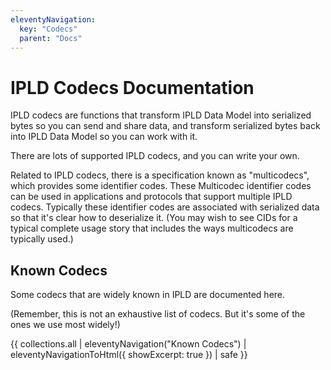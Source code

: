 ```yaml
---
eleventyNavigation:
  key: "Codecs"
  parent: "Docs"
---
```


IPLD Codecs Documentation
=========================

IPLD codecs are functions that transform IPLD Data Model into serialized bytes so you can send and share data,
and transform serialized bytes back into IPLD Data Model so you can work with it.

There are lots of supported IPLD codecs, and you can write your own.

Related to IPLD codecs, there is a specification known as "multicodecs", which provides some identifier codes.
These Multicodec identifier codes can be used in applications and protocols that support multiple IPLD codecs.
Typically these identifier codes are associated with serialized data so that it's clear how to deserialize it.
(You may wish to see CIDs for a typical complete usage story that includes the ways multicodecs are typically used.)

Known Codecs
------------

Some codecs that are widely known in IPLD are documented here.

(Remember, this is not an exhaustive list of codecs.  But it's some of the ones we use most widely!)

{{ collections.all | eleventyNavigation("Known Codecs") | eleventyNavigationToHtml({ showExcerpt: true }) | safe }}
